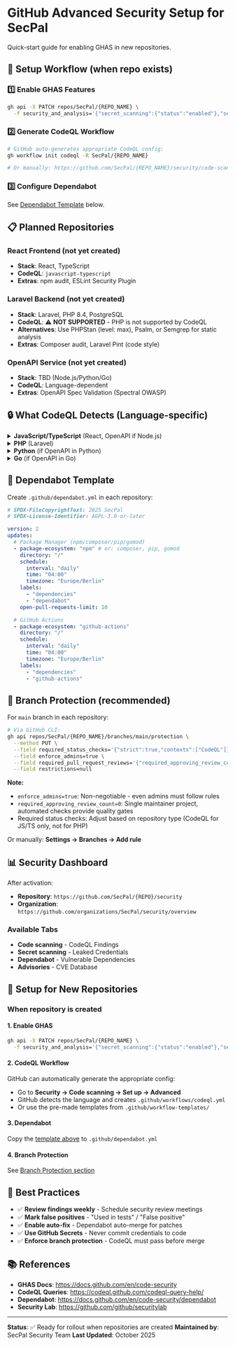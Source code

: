 # GitHub Advanced Security Setup for SecPal

Quick-start guide for enabling GHAS in new repositories.

## 🎯 Setup Workflow (when repo exists)

### 1️⃣ **Enable GHAS Features**

```bash
gh api -X PATCH repos/SecPal/{REPO_NAME} \
  -f security_and_analysis='{"secret_scanning":{"status":"enabled"},"secret_scanning_push_protection":{"status":"enabled"}}'
```

### 2️⃣ **Generate CodeQL Workflow**

```bash
# GitHub auto-generates appropriate CodeQL config:
gh workflow init codeql -R SecPal/{REPO_NAME}

# Or manually: https://github.com/SecPal/{REPO_NAME}/security/code-scanning
```

### 3️⃣ **Configure Dependabot**

See [Dependabot Template](#-dependabot-template) below.

## 📋 Planned Repositories

### **React Frontend** (not yet created)

- **Stack**: React, TypeScript
- **CodeQL**: `javascript-typescript`
- **Extras**: npm audit, ESLint Security Plugin

### **Laravel Backend** (not yet created)

- **Stack**: Laravel, PHP 8.4, PostgreSQL
- **CodeQL**: ⚠️ **NOT SUPPORTED** - PHP is not supported by CodeQL
- **Alternatives**: Use PHPStan (level: max), Psalm, or Semgrep for static analysis
- **Extras**: Composer audit, Laravel Pint (code style)

### **OpenAPI Service** (not yet created)

- **Stack**: TBD (Node.js/Python/Go)
- **CodeQL**: Language-dependent
- **Extras**: OpenAPI Spec Validation (Spectral OWASP)

## 🔒 What CodeQL Detects (Language-specific)

<details>
<summary><strong>JavaScript/TypeScript</strong> (React, OpenAPI if Node.js)</summary>

- XSS, Code Injection, Prototype Pollution
- SQL/NoSQL Injection, Command Injection
- Path Traversal, Hardcoded Credentials
- Insecure Randomness, Weak Cryptography

</details>

<details>
<summary><strong>PHP</strong> (Laravel)</summary>

- SQL Injection, XSS, CSRF
- Command Injection, Path Traversal
- Insecure Deserialization, Mass Assignment
- Hardcoded Credentials, Weak Cryptography

</details>

<details>
<summary><strong>Python</strong> (if OpenAPI in Python)</summary>

- SQL Injection, Command Injection
- Path Traversal, SSRF
- Deserialization, XXE

</details>

<details>
<summary><strong>Go</strong> (if OpenAPI in Go)</summary>

- SQL Injection, Command Injection
- Path Traversal, Resource Leaks
- Race Conditions, Insecure TLS

</details>

## 📝 Dependabot Template

Create `.github/dependabot.yml` in each repository:

```yaml
# SPDX-FileCopyrightText: 2025 SecPal
# SPDX-License-Identifier: AGPL-3.0-or-later

version: 2
updates:
  # Package Manager (npm/composer/pip/gomod)
  - package-ecosystem: "npm" # or: composer, pip, gomod
    directory: "/"
    schedule:
      interval: "daily"
      time: "04:00"
      timezone: "Europe/Berlin"
    labels:
      - "dependencies"
      - "dependabot"
    open-pull-requests-limit: 10

  # GitHub Actions
  - package-ecosystem: "github-actions"
    directory: "/"
    schedule:
      interval: "daily"
      time: "04:00"
      timezone: "Europe/Berlin"
    labels:
      - "dependencies"
      - "github-actions"
```

## 🎯 Branch Protection (recommended)

For `main` branch in each repository:

```bash
# Via GitHub CLI:
gh api repos/SecPal/{REPO_NAME}/branches/main/protection \
  --method PUT \
  --field required_status_checks='{"strict":true,"contexts":["CodeQL"]}' \
  --field enforce_admins=true \
  --field required_pull_request_reviews='{"required_approving_review_count":0}' \
  --field restrictions=null
```

**Note:**

- `enforce_admins=true`: Non-negotiable - even admins must follow rules
- `required_approving_review_count=0`: Single maintainer project, automated checks provide quality gates
- Required status checks: Adjust based on repository type (CodeQL for JS/TS only, not for PHP)

Or manually: **Settings → Branches → Add rule**

## 📊 Security Dashboard

After activation:

- **Repository**: `https://github.com/SecPal/{REPO}/security`
- **Organization**: `https://github.com/organizations/SecPal/security/overview`

### Available Tabs

- **Code scanning** - CodeQL Findings
- **Secret scanning** - Leaked Credentials
- **Dependabot** - Vulnerable Dependencies
- **Advisories** - CVE Database

## 🚀 Setup for New Repositories

### When repository is created

#### 1. Enable GHAS

```bash
gh api -X PATCH repos/SecPal/{REPO_NAME} \
  -f security_and_analysis='{"secret_scanning":{"status":"enabled"},"secret_scanning_push_protection":{"status":"enabled"}}'
```

#### 2. CodeQL Workflow

GitHub can automatically generate the appropriate config:

- Go to **Security → Code scanning → Set up → Advanced**
- GitHub detects the language and creates `.github/workflows/codeql.yml`
- Or use the pre-made templates from `.github/workflow-templates/`

#### 3. Dependabot

Copy the [template above](#-dependabot-template) to `.github/dependabot.yml`

#### 4. Branch Protection

See [Branch Protection section](#-branch-protection-recommended)

## 🎯 Best Practices

- ✅ **Review findings weekly** - Schedule security review meetings
- ✅ **Mark false positives** - "Used in tests" / "False positive"
- ✅ **Enable auto-fix** - Dependabot auto-merge for patches
- ✅ **Use GitHub Secrets** - Never commit credentials to code
- ✅ **Enforce branch protection** - CodeQL must pass before merge

## 📚 References

- **GHAS Docs**: <https://docs.github.com/en/code-security>
- **CodeQL Queries**: <https://codeql.github.com/codeql-query-help/>
- **Dependabot**: <https://docs.github.com/en/code-security/dependabot>
- **Security Lab**: <https://github.com/github/securitylab>

---

**Status**: ✅ Ready for rollout when repositories are created
**Maintained by**: SecPal Security Team
**Last Updated**: October 2025
